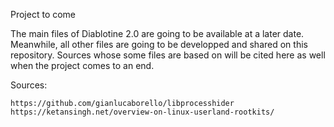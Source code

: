 Project to come

The main files of Diablotine 2.0 are going to be available at a later date. Meanwhile, all other files are going to be developped and shared on this repository. Sources whose some files are based on will be cited here as well when the project comes to an end.

Sources:

    https://github.com/gianlucaborello/libprocesshider
    https://ketansingh.net/overview-on-linux-userland-rootkits/
